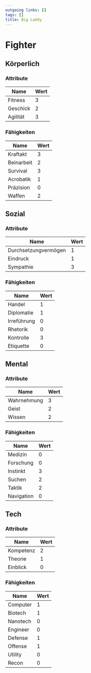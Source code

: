```yaml
---
outgoing links: []
tags: []
title: Big Laddy
---
```

# Fighter

## Körperlich

### Attribute
|Name|Wert|
|-|-|
|Fitness|3|  
|Geschick|2|  
|Agilität|3|  

### Fähigkeiten
|Name|Wert|
|-|-|
|Kraftakt|3|  
|Beinarbeit|2|  
|Survival|3|  
|Acrobatik|1|  
|Präzision|0|  
|Waffen|2|  

## Sozial

### Attribute
|Name|Wert|
|-|-|
|Durchsetzungvermögen|1|  
|Eindruck|1|  
|Sympathie|3|  

### Fähigkeiten
|Name|Wert|
|-|-|
|Handel|1|  
|Diplomatie|1|  
|Irreführung|0|  
|Rhetorik|0|  
|Kontrolle|3|  
|Etiquette|0|

## Mental

### Attribute
|Name|Wert|
|-|-|
|Wahrnehmung|3|  
|Geist|2|  
|Wissen|2|  

### Fähigkeiten
|Name|Wert|
|-|-|
|Medizin|0|  
|Forschung|0|  
|Instinkt|3|  
|Suchen|2|  
|Taktik|2|  
|Navigation|0|  

## Tech

### Attribute
|Name|Wert|
|-|-|
|Kompetenz|2|  
|Theorie|1|  
|Einblick|0|  

### Fähigkeiten
|Name|Wert|
|-|-|
|Computer|1|  
|Biotech|1|  
|Nanotech|0|
|Engineer|0|  
|Defense|1|  
|Offense|1|  
|Utility|0|  
|Recon|0|
